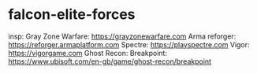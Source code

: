 # falcon-elite-forces

insp:
Gray Zone Warfare: https://grayzonewarfare.com
Arma reforger: https://reforger.armaplatform.com
Spectre: https://playspectre.com
Vigor: https://vigorgame.com
Ghost Recon: Breakpoint: https://www.ubisoft.com/en-gb/game/ghost-recon/breakpoint
